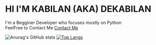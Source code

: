 
<h1>HI I'M KABILAN (AKA) DEKABILAN</h1>
I'm a Begginer Developer who focuses mostly on Python<br>
FeelFree to Contact Me
<a href="dekabilan.github.io">Contact Me</a>


![Anurag's GitHub stats](https://github-readme-stats.vercel.app/api?username=DeKabilan&show_icons=true)
[![Top Langs](https://github-readme-stats.vercel.app/api/top-langs/?username=DeKabilan&layout=compact)](https://github.com/DeKabilan/github-readme-stats)

